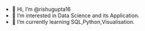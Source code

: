 - 👋 Hi, I’m @rishugupta16
- 👀 I’m interested in Data Science and its Application.
- 🌱 I’m currently learning SQL,Python,Visualisation.

<!---
rishugupta16/rishugupta16 is a ✨ special ✨ repository because its `README.md` (this file) appears on your GitHub profile.
You can click the Preview link to take a look at your changes.
--->
